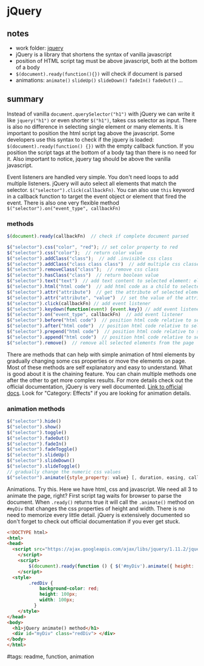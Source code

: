 # jQuery

## notes

- work folder: [jquery](../jquery/)
- jQuery is a library that shortens the syntax of vanilla javascript
- position of HTML script tag must be above javascript, both at the bottom of a body
- `$(document).ready(function(){})` will check if document is parsed
- animations: `animate()` `slideUp()` `slideDown()` `fadeIn()` `fadeOut()` ...

## summary

Instead of vanilla `document.querySelector("h1")` with jQuery we can write it like `jquery("h1")` or even shorter `$("h1")`, takes css selector as input. There is also no difference in selecting single element or many elements. It is important to position the html script tag above the javascript. Some developers use this syntax to check if the jquery is loaded: `$(document).ready(function() {})` with the empty callback function. If you position the script tags at the bottom of a body tag than there is no need for it. Also important to notice, jquery tag should be above the  vanilla javascript.

Event listeners are handled very simple. You don't need loops to add multiple listeners. jQuery will auto select all elements that match the selector. `$("selector").click(callbackFn)`. You can also use `this` keyword in a callback function to target the event object or element that fired the event. There is also one very flexible method `$("selector").on("event_type", callbackFn)`

### methods

```javascript
$(document).ready(callbackFn)  // check if complete document parsed

$("selector").css("color", "red"); // set color property to red
$("selector").css("color");  // return color value
$("selector").addClass("class");  // add .invisible css class
$("selector").addClass("class class class")  // add multiple css classes, separate with space
$("selector").removeClass("class");  // remove css class
$("selector").hasClass("class")  // return boolean value
$("selector").text("text")  // add text content to selected element: element.textContent()
$("selector").html("html code")  // add html code as a child to selected element: element.innerHTML()
$("selector").attr("attribute")  // get the attribute of selected element, remember that class is also the attribute
$("selector").attr("attribute", "value")  // set the value of the attribute, remember that class is also the attribute
$("selector").click(callbackFn) // add event listener
$("selector").keydown(function(event) {event.key}) // add event listener
$("selector").on("event_type", callbackFn)  // add event listener
$("selector").before("html code")  // position html code relative to selected element
$("selector").after("html code")  // position html code relative to selected element
$("selector").prepend("html code")  // position html code relative to selected element
$("selector").append("html code")  // position html code relative to selected element
$("selector").remove()  // remove all selected elements from the page
```

There are methods that can help with simple animation of html elements by gradually changing some css properties or move the elements on page. Most of these methods are self explanatory and easy to understand. What is good about it is the chaining feature. You can chain multiple methods one after the other to get more complex results. For more details check out the official documentation, jQuery is very well documented. [Link to official docs](https://api.jquery.com/). Look for 
"Category: Effects" if you are looking for animation details.

### animation methods

```javascript
$("selector").hide()
$("selector").show()
$("selector").toggle()
$("selector").fadeOut()
$("selector").fadeIn()
$("selector").fadeToggle()
$("selector").slideUp()
$("selector").slideDown()
$("selector").slideToggle()
// gradually change the numeric css values
$("selector").animate({style_property: value} [, duration, easing, callbackFn] )
```

Animations. Try this. Here we have html, css and javascript. We need all 3 to animate the page, right? First script tag waits for browser to parse the document. When `.ready()` returns true it will call the `.animate()` method on `#myDiv` that changes the css properties of height and width. There is no need to memorize every little detail. jQuery is extensively documented so don't forget to check out official documentation if you ever get stuck.

```html
<!DOCTYPE html>
<html>
<head>
  <script src="https://ajax.googleapis.com/ajax/libs/jquery/1.11.2/jquery.min.js">
    </script>
    <script>
        $(document).ready(function () { $('#myDiv').animate({ height: '200px', width: '200px' }); });
    </script>
  <style>
        .redDiv {
            background-color: red;
            height: 100px;
            width: 100px;
          }
    </style>
</head>
<body>
  <h1>jQuery animate() method</h1>
  <div id="myDiv" class="redDiv"> </div>
</body>
</html>
```

#tags: readme, function, animation
